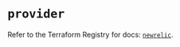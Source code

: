 # `provider`

Refer to the Terraform Registry for docs: [`newrelic`](https://registry.terraform.io/providers/newrelic/newrelic/3.57.0/docs).

